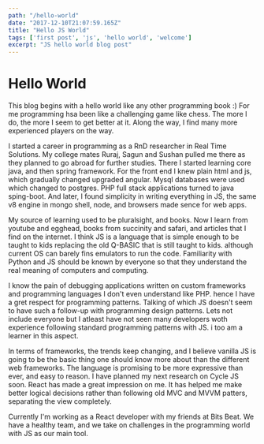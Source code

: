 ```yaml
---
path: "/hello-world"
date: "2017-12-10T21:07:59.165Z"
title: "Hello JS World"
tags: ['first post', 'js', 'hello world', 'welcome']
excerpt: "JS hello world blog post"
---
```


# Hello World

This blog begins with a hello world like any other programming book :)
For me programming hsa been like a challenging game like chess. The more I do, the more I seem to get better at it. Along the way, I find many more experienced players on the way.

I started a career in programming as a RnD researcher in Real Time Solutions. My college mates Ruraj, Sagun and Sushan pulled me there as they planned to go abroad for further studies. There I started learning core java, and then spring framework. For the front end I knew plain html and js, which gradually changed upgraded angular. Mysql databases were used which changed to postgres. PHP full stack applications turned to java sping-boot. And later, I found simplicity in writing everything in JS, the same v8 engine in mongo shell, node, and browsers made sence for web apps.

My source of learning used to be pluralsight, and books. Now I learn from youtube and egghead, books from succinity and safari, and articles that I find on the internet. I think JS is a language that is simple enough to be taught to kids replacing the old Q-BASIC that is still taught to kids. although current OS can barely fins emulators to run the code. Familiarity with Python and JS should be known by everyone so that they understand the real meaning of computers and computing.

I know the pain of debugging applications written on custom frameworks and programming languages I don't even understand like PHP. hence I have a gret respect for programming patterns. Talking of which JS doesn't seem to have such a follow-up with programming design patterns. Lets not include everyone but I atleast have not seen many developers woth experience following standard programming patterns with JS. i too am a learner in this aspect.

In terms of frameworks, the trends keep changing, and I believe vanilla JS is going to be the basic thing one should know more about than the different web frameworks. The language is promising to be more expressive than ever, and easy to reason. I have planned my next research on Cycle JS soon. React has made a great impression on me. It has helped me make better logical decisions rather than following old MVC and MVVM patters, separating the view completely.

Currently I'm working as a React developer with my friends at Bits Beat. We have a healthy team, and we take on challenges in the programming world with JS as our main tool.
